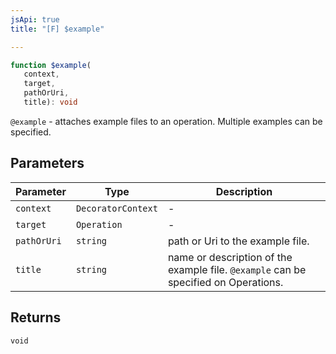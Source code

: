 ```yaml
---
jsApi: true
title: "[F] $example"

---
```

```ts
function $example(
   context, 
   target, 
   pathOrUri, 
   title): void
```

`@example` - attaches example files to an operation. Multiple examples can be specified.

## Parameters

| Parameter | Type | Description |
| ------ | ------ | ------ |
| `context` | `DecoratorContext` | - |
| `target` | `Operation` | - |
| `pathOrUri` | `string` | path or Uri to the example file. |
| `title` | `string` | name or description of the example file. `@example` can be specified on Operations. |

## Returns

`void`
